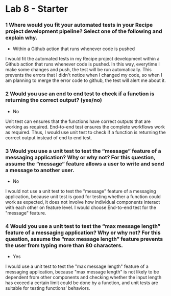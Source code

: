 # Lab 8 - Starter

### 1  Where would you fit your automated tests in your Recipe project development pipeline? Select one of the following and explain why.

- Within a Github action that runs whenever code is pushed 

I would fit the automated tests in my Recipe project development within a Github action that runs whenever code is pushed. In this way, everytime I make some changes and push, the test will be run automatically. This prevents the errors that I didn't notice when I changed my code, so when I am planning to merge the error code to github, the test will alert me about it. 

### 2 Would you use an end to end test to check if a function is returning the correct output? (yes/no)

- No

Unit test can ensures that the functions have correct outputs that are working as required. End-to-end test ensures the complete workflows work as required. Thus, I would use unit test to check if a function is returning the correct output instead of end to end test. 

### 3 Would you use a unit test to test the “message” feature of a messaging application? Why or why not? For this question, assume the “message” feature allows a user to write and send a message to another user.

- No 

I would not use a unit test to test the "message" feature of a messaging application, because unit test is good for testing whether a function could work as expected, it does not involve how individual components interact with each other on feature level. I would choose End-to-end test for the "message" feature. 

### 4 Would you use a unit test to test the “max message length” feature of a messaging application? Why or why not? For this question, assume the “max message length” feature prevents the user from typing more than 80 characters.

- Yes 

I would use a unit test to test the "max message length" feature of a messaging application, because "max message length" is not likely to be dependent from other components and checking whether the input length has exceed a certain limit could be done by a function, and unit tests are suitable for testing functions' behaviors.